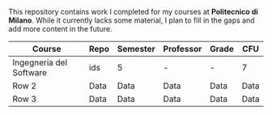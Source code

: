 This repository contains work I completed for my courses at **Politecnico di Milano**. While it currently lacks some material, I plan to fill in the gaps and add more content in the future.

| Course | Repo | Semester | Professor | Grade | CFU |
|----------|----------|----------|----------|----------|----------|
| Ingegneria del Software    | ids | 5 | - | - | 7 |
| Row 2    | Data     | Data     | Data     | Data     | Data     |
| Row 3    | Data     | Data     | Data     | Data     | Data     |
